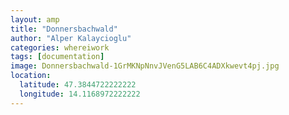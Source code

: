 ```yaml
---
layout: amp
title: "Donnersbachwald"
author: "Alper Kalaycioglu"
categories: whereiwork
tags: [documentation]
image: Donnersbachwald-1GrMKNpNnvJVenG5LAB6C4ADXkwevt4pj.jpg
location:
  latitude: 47.3844722222222
  longitude: 14.1168972222222
---
```

